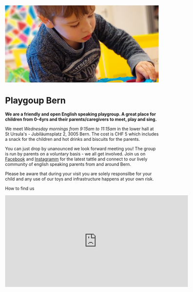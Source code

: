 ![child playing](assets/header.png)

# Playgoup Bern

**We are a friendly and open English speaking playgroup. A great place for children from 0-4yrs and their parents/caregivers to meet, play and sing.**

We meet *Wednesday mornings from 9:15am to 11:15am* in the lower hall at St Ursula's - Jubiläumsplatz 2, 3005 Bern. The cost is CHF 5 which includes a snack for the children and hot drinks and biscuits for the parents. 

You can just drop by unanounced we look forward meeting you! The group is run by parents on a voluntary basis - we all get involved. Join us on [Facebook](https://www.facebook.com/groups/678038115547386/) and [Instagramm](https://www.instagram.com/parentstots/) for the latest tattle and connect to our lively community of english speaking parents from and around Bern.

Please be aware that during your visit you are solely responsilbe for your child and any use of our toys and infrastructure happens at your own risk.

How to find us
<iframe src="https://www.google.com/maps/embed?pb=!1m18!1m12!1m3!1d7644.014370363752!2d7.447606218355236!3d46.94269874129891!2m3!1f0!2f0!3f0!3m2!1i1024!2i768!4f13.1!3m3!1m2!1s0x478e39d1b4356da3%3A0x4117d3e1bad71df8!2sJubil%C3%A4umspl.%202%2C%203005%20Bern!5e0!3m2!1sen!2sch!4v1642362229597!5m2!1sen!2sch" width="600" height="300" style="border:0;" allowfullscreen="" loading="lazy"></iframe>



